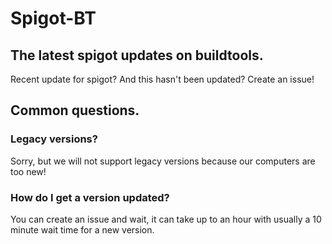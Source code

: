 # Spigot-BT
## The latest spigot updates on buildtools.

Recent update for spigot? And this hasn't been updated? Create an issue!

## Common questions.
### Legacy versions?

Sorry, but we will not support legacy versions because our computers are too new!

### How do I get a version updated?

You can create an issue and wait, it can take up to an hour with usually a 10 minute wait time for a new version.
